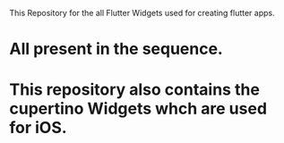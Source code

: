 This Repository for the all Flutter Widgets used for creating flutter apps.
# All present in the sequence.
# This repository also contains the cupertino Widgets whch are used for iOS.
